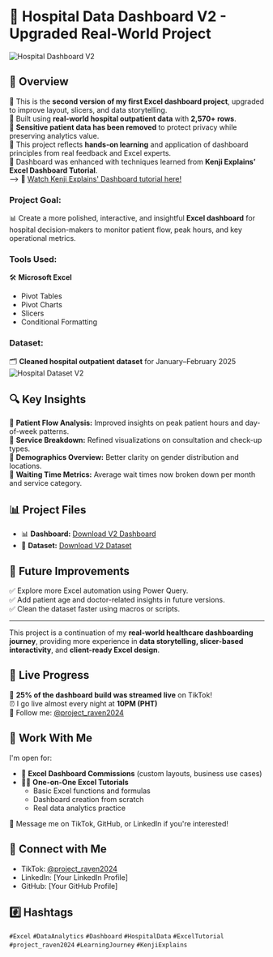 # 🏥 Hospital Data Dashboard V2 - Upgraded Real-World Project

![Hospital Dashboard V2](dashboard.png)

## 📌 Overview

🔹 This is the **second version of my first Excel dashboard project**, upgraded to improve layout, slicers, and data storytelling.  
🔹 Built using **real-world hospital outpatient data** with **2,570+ rows**.  
🔹 **Sensitive patient data has been removed** to protect privacy while preserving analytics value.  
🔹 This project reflects **hands-on learning** and application of dashboard principles from real feedback and Excel experts.  
🔹 Dashboard was enhanced with techniques learned from **Kenji Explains’ Excel Dashboard Tutorial**.  
--> 🎥 [Watch Kenji Explains' Dashboard tutorial here!](https://youtu.be/jeYjtEX3RAE?si=IXHb0DyGsq4Sx3kd&t=726)

### **Project Goal:**

📊 Create a more polished, interactive, and insightful **Excel dashboard** for hospital decision-makers to monitor patient flow, peak hours, and key operational metrics.

### **Tools Used:**

🛠 **Microsoft Excel**  
- Pivot Tables  
- Pivot Charts  
- Slicers  
- Conditional Formatting  

### **Dataset:**

🗂 **Cleaned hospital outpatient dataset** for January–February 2025  
![Hospital Dataset V2](dataset.png)

## 🔍 Key Insights

🔹 **Patient Flow Analysis:** Improved insights on peak patient hours and day-of-week patterns.  
🔹 **Service Breakdown:** Refined visualizations on consultation and check-up types.  
🔹 **Demographics Overview:** Better clarity on gender distribution and locations.  
🔹 **Waiting Time Metrics:** Average wait times now broken down per month and service category.

## 📊 Project Files

- 📊 **Dashboard:** [Download V2 Dashboard](https://github.com/Raven-D3v/data-analytics-portfolio/blob/main/Project/Hospital%20Data%20Dashboard%20V2/Hospital_Dashboard_V2.xlsx)  
- 📁 **Dataset:** [Download V2 Dataset](https://github.com/Raven-D3v/data-analytics-portfolio/blob/main/Project/Hospital%20Data%20Dashboard%20V2/Hospital_Dataset_V2.csv)

## 🚀 Future Improvements

✅ Explore more Excel automation using Power Query.  
✅ Add patient age and doctor-related insights in future versions.  
✅ Clean the dataset faster using macros or scripts.  

---

This project is a continuation of my **real-world healthcare dashboarding journey**, providing more experience in **data storytelling, slicer-based interactivity**, and **client-ready Excel design**.

## 🎥 Live Progress

🔴 **25% of the dashboard build was streamed live** on TikTok!  
⏰ I go live almost every night at **10PM (PHT)**  
📱 Follow me: [@project_raven2024](https://www.tiktok.com/@project_raven2024)

## 💬 Work With Me

I'm open for:
- 💼 **Excel Dashboard Commissions** (custom layouts, business use cases)  
- 👨‍🏫 **One-on-One Excel Tutorials**  
  - Basic Excel functions and formulas  
  - Dashboard creation from scratch  
  - Real data analytics practice  

📩 Message me on TikTok, GitHub, or LinkedIn if you're interested!

## 🔗 Connect with Me

- TikTok: [@project_raven2024](https://www.tiktok.com/@project_raven2024)  
- LinkedIn: [Your LinkedIn Profile]  
- GitHub: [Your GitHub Profile]  

## #️⃣ Hashtags

`#Excel` `#DataAnalytics` `#Dashboard` `#HospitalData` `#ExcelTutorial`  
`#project_raven2024` `#LearningJourney` `#KenjiExplains`

